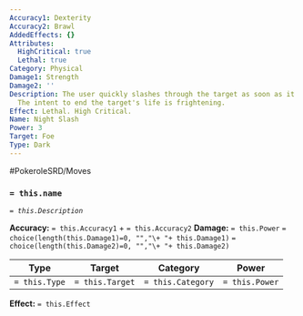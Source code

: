 ```yaml
---
Accuracy1: Dexterity
Accuracy2: Brawl
AddedEffects: {}
Attributes:
  HighCritical: true
  Lethal: true
Category: Physical
Damage1: Strength
Damage2: ''
Description: The user quickly slashes through the target as soon as it gets the chance.
  The intent to end the target's life is frightening.
Effect: Lethal. High Critical.
Name: Night Slash
Power: 3
Target: Foe
Type: Dark
---
```


#PokeroleSRD/Moves

### `= this.name` 
*`= this.Description`*

**Accuracy:** `= this.Accuracy1` + `= this.Accuracy2`
**Damage:** `= this.Power` `= choice(length(this.Damage1)=0, "","\+ "+ this.Damage1)` `= choice(length(this.Damage2)=0, "","\+ "+ this.Damage2)`

| Type          | Target          | Category          | Power          |
| ------------- | --------------- | ----------------  | -------------- |
| `= this.Type` | `= this.Target` | `= this.Category` | `= this.Power` | 

**Effect:** `= this.Effect`